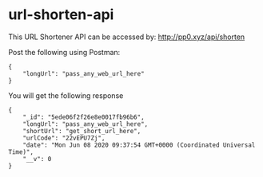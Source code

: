 # url-shorten-api

This URL Shortener API can be accessed by: http://pp0.xyz/api/shorten


Post the following using Postman:

```
{
    "longUrl": "pass_any_web_url_here"
}
```
You will get the following response

```
{
    "_id": "5ede06f2f26e8e0017fb96b6",
    "longUrl": "pass_any_web_url_here",
    "shortUrl": "get_short_url_here",
    "urlCode": "22vEPU7Zj",
    "date": "Mon Jun 08 2020 09:37:54 GMT+0000 (Coordinated Universal Time)",
    "__v": 0
}
```


